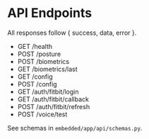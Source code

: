 # API Endpoints

All responses follow { success, data, error }.

- GET /health
- POST /posture
- POST /biometrics
- GET /biometrics/last
- GET /config
- POST /config
- GET /auth/fitbit/login
- GET /auth/fitbit/callback
- POST /auth/fitbit/refresh
- POST /voice/test

See schemas in `embedded/app/api/schemas.py`.
